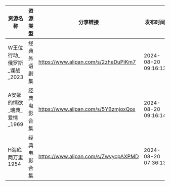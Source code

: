 | 资源名称              | 资源类型   | 分享链接                                 | 发布时间                |
| ----------------- | ------ | ------------------------------------ | ------------------- |
| W王位行动_俄罗斯_谍战_2023 | 经典外语剧集 | https://www.alipan.com/s/2zheDuPiKm7 | 2024-08-20 09:16:13 |
| A安娜的情欲_瑞典_爱情_1969 | 经典电影合集 | https://www.alipan.com/s/5YBzmjoxQox | 2024-08-20 09:16:14 |
| H海底两万里1954        | 经典电影合集 | https://www.alipan.com/s/ZwvycpAXPMD | 2024-08-20 07:36:13 |
